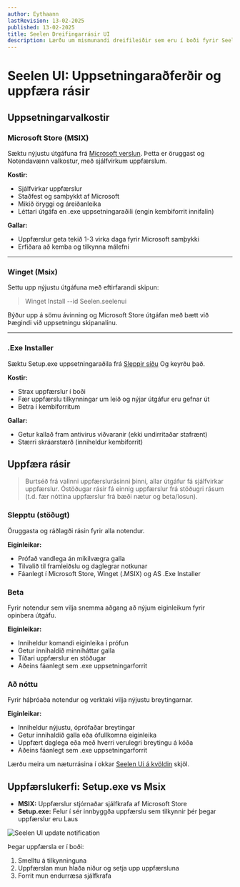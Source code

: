 ```yaml
---
author: Eythaann
lastRevision: 13-02-2025
published: 13-02-2025
title: Seelen Dreifingarrásir UI
description: Lærðu um mismunandi dreifileiðir sem eru í boði fyrir Seelen HÍ
---
```


# Seelen UI: Uppsetningaraðferðir og uppfæra rásir

## Uppsetningarvalkostir

### Microsoft Store (MSIX)

Sæktu nýjustu útgáfuna frá [Microsoft verslun](https://www.microsoft.com/store).
Þetta er öruggast og Notendavænn valkostur, með sjálfvirkum uppfærslum.

**Kostir:**

- Sjálfvirkar uppfærslur
- Staðfest og samþykkt af Microsoft
- Mikið öryggi og áreiðanleika
- Léttari útgáfa en .exe uppsetningaraðili (engin kembiforrit innifalin)

**Gallar:**

- Uppfærslur geta tekið 1-3 virka daga fyrir Microsoft samþykki
- Erfiðara að kemba og tilkynna málefni

---

### Winget (Msix)

Settu upp nýjustu útgáfuna með eftirfarandi skipun:

> Winget Install --id Seelen.seelenui

Býður upp á sömu ávinning og Microsoft Store útgáfan með bætt við Þægindi við
uppsetningu skipanalínu.

---

### .Exe Installer

Sæktu Setup.exe uppsetningaraðila frá
[Sleppir síðu](https://github.com/eythaann/Seelen-UI/releases) Og keyrðu það.

**Kostir:**

- Strax uppfærslur í boði
- Fær uppfærslu tilkynningar um leið og nýjar útgáfur eru gefnar út
- Betra í kembiforritum

**Gallar:**

- Getur kallað fram antivirus viðvaranir (ekki undirritaðar stafrænt)
- Stærri skráarstærð (inniheldur kembiforrit)

## Uppfæra rásir

> Burtséð frá valinni uppfærslurásinni þinni, allar útgáfur fá sjálfvirkar
> uppfærslur. Óstöðugar rásir fá einnig uppfærslur frá stöðugri rásum (t.d. fær
> nóttina uppfærslur frá bæði nætur og beta/losun).

### Slepptu (stöðugt)

Öruggasta og ráðlagði rásin fyrir alla notendur.

**Eiginleikar:**

- Prófað vandlega án mikilvægra galla
- Tilvalið til framleiðslu og daglegrar notkunar
- Fáanlegt í Microsoft Store, Winget (.MSIX) og AS .Exe Installer

### Beta

Fyrir notendur sem vilja snemma aðgang að nýjum eiginleikum fyrir opinbera
útgáfu.

**Eiginleikar:**

- Inniheldur komandi eiginleika í prófun
- Getur innihaldið minniháttar galla
- Tíðari uppfærslur en stöðugar
- Aðeins fáanlegt sem .exe uppsetningarforrit

### Að nóttu

Fyrir háþróaða notendur og verktaki vilja nýjustu breytingarnar.

**Eiginleikar:**

- Inniheldur nýjustu, óprófaðar breytingar
- Getur innihaldið galla eða ófullkomna eiginleika
- Uppfært daglega eða með hverri verulegri breytingu á kóða
- Aðeins fáanlegt sem .exe uppsetningarforrit

Lærðu meira um næturrásina í okkar
[Seelen Ui á kvöldin](https://seelen.io/blog/nightly) skjöl.

## Uppfærslukerfi: Setup.exe vs Msix

- **MSIX:** Uppfærslur stjórnaðar sjálfkrafa af Microsoft Store
- **Setup.exe:** Felur í sér innbyggða uppfærslu sem tilkynnir þér þegar
  uppfærslur eru Laus

![Seelen UI update notification](https://github.com/Seelen-Inc/slu-blog/blob/master/blog/seelen-ui-distribution-channels/image.png?raw=true)

Þegar uppfærsla er í boði:

1. Smelltu á tilkynninguna
2. Uppfærslan mun hlaða niður og setja upp uppfærsluna
3. Forrit mun endurræsa sjálfkrafa
